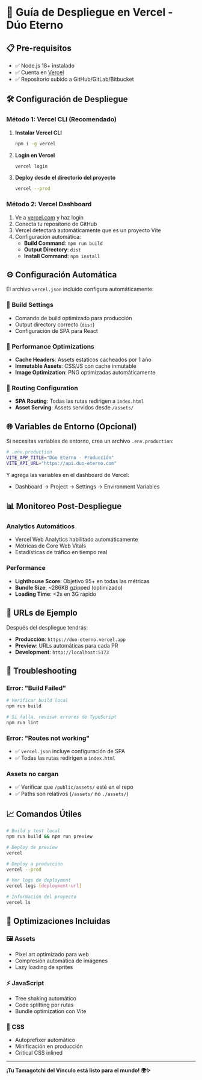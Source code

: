 # 🚀 Guía de Despliegue en Vercel - Dúo Eterno

## 📋 Pre-requisitos

- ✅ Node.js 18+ instalado
- ✅ Cuenta en [Vercel](https://vercel.com)
- ✅ Repositorio subido a GitHub/GitLab/Bitbucket

## 🛠️ Configuración de Despliegue

### Método 1: Vercel CLI (Recomendado)

1. **Instalar Vercel CLI**

   ```bash
   npm i -g vercel
   ```

2. **Login en Vercel**

   ```bash
   vercel login
   ```

3. **Deploy desde el directorio del proyecto**
   ```bash
   vercel --prod
   ```

### Método 2: Vercel Dashboard

1. Ve a [vercel.com](https://vercel.com) y haz login
2. Conecta tu repositorio de GitHub
3. Vercel detectará automáticamente que es un proyecto Vite
4. Configuración automática:
   - **Build Command**: `npm run build`
   - **Output Directory**: `dist`
   - **Install Command**: `npm install`

## ⚙️ Configuración Automática

El archivo `vercel.json` incluido configura automáticamente:

### 🔧 Build Settings

- Comando de build optimizado para producción
- Output directory correcto (`dist`)
- Configuración de SPA para React

### 🚄 Performance Optimizations

- **Cache Headers**: Assets estáticos cacheados por 1 año
- **Immutable Assets**: CSS/JS con cache inmutable
- **Image Optimization**: PNG optimizadas automáticamente

### 🔄 Routing Configuration

- **SPA Routing**: Todas las rutas redirigen a `index.html`
- **Asset Serving**: Assets servidos desde `/assets/`

## 🌐 Variables de Entorno (Opcional)

Si necesitas variables de entorno, crea un archivo `.env.production`:

```bash
# .env.production
VITE_APP_TITLE="Dúo Eterno - Producción"
VITE_API_URL="https://api.duo-eterno.com"
```

Y agrega las variables en el dashboard de Vercel:

- Dashboard → Project → Settings → Environment Variables

## 📊 Monitoreo Post-Despliegue

### Analytics Automáticos

- Vercel Web Analytics habilitado automáticamente
- Métricas de Core Web Vitals
- Estadísticas de tráfico en tiempo real

### Performance

- **Lighthouse Score**: Objetivo 95+ en todas las métricas
- **Bundle Size**: ~286KB gzipped (optimizado)
- **Loading Time**: <2s en 3G rápido

## 🚀 URLs de Ejemplo

Después del despliegue tendrás:

- **Producción**: `https://duo-eterno.vercel.app`
- **Preview**: URLs automáticas para cada PR
- **Development**: `http://localhost:5173`

## 🔧 Troubleshooting

### Error: "Build Failed"

```bash
# Verificar build local
npm run build

# Si falla, revisar errores de TypeScript
npm run lint
```

### Error: "Routes not working"

- ✅ `vercel.json` incluye configuración de SPA
- ✅ Todas las rutas redirigen a `index.html`

### Assets no cargan

- ✅ Verificar que `/public/assets/` esté en el repo
- ✅ Paths son relativos (`/assets/` no `./assets/`)

## 📈 Comandos Útiles

```bash
# Build y test local
npm run build && npm run preview

# Deploy de preview
vercel

# Deploy a producción
vercel --prod

# Ver logs de deployment
vercel logs [deployment-url]

# Información del proyecto
vercel ls
```

## 🎯 Optimizaciones Incluidas

### 🖼️ Assets

- Pixel art optimizado para web
- Compresión automática de imágenes
- Lazy loading de sprites

### ⚡ JavaScript

- Tree shaking automático
- Code splitting por rutas
- Bundle optimization con Vite

### 🎨 CSS

- Autoprefixer automático
- Minificación en producción
- Critical CSS inlined

---

**¡Tu Tamagotchi del Vínculo está listo para el mundo! 🌍✨**
